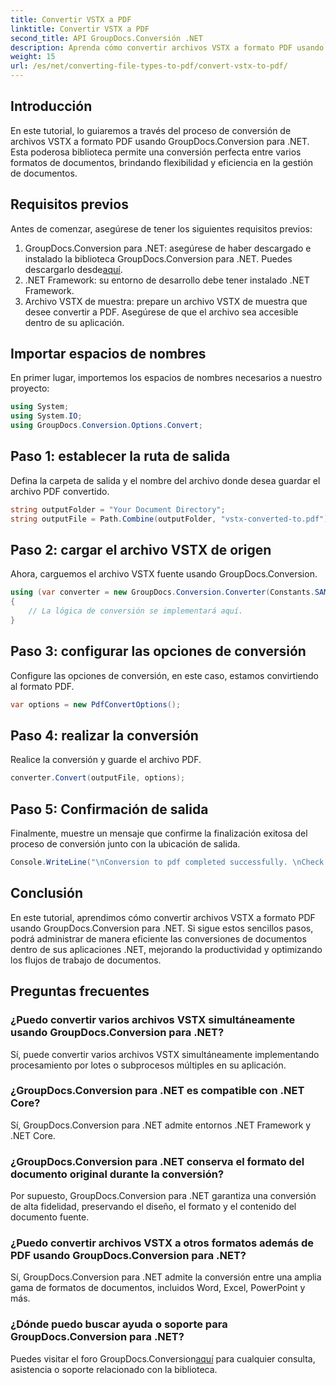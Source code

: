 ```yaml
---
title: Convertir VSTX a PDF
linktitle: Convertir VSTX a PDF
second_title: API GroupDocs.Conversión .NET
description: Aprenda cómo convertir archivos VSTX a formato PDF usando GroupDocs.Conversion para .NET. Pasos sencillos para una gestión de documentos perfecta.
weight: 15
url: /es/net/converting-file-types-to-pdf/convert-vstx-to-pdf/
---
```

## Introducción
En este tutorial, lo guiaremos a través del proceso de conversión de archivos VSTX a formato PDF usando GroupDocs.Conversion para .NET. Esta poderosa biblioteca permite una conversión perfecta entre varios formatos de documentos, brindando flexibilidad y eficiencia en la gestión de documentos.
## Requisitos previos
Antes de comenzar, asegúrese de tener los siguientes requisitos previos:
1.  GroupDocs.Conversion para .NET: asegúrese de haber descargado e instalado la biblioteca GroupDocs.Conversion para .NET. Puedes descargarlo desde[aquí](https://releases.groupdocs.com/conversion/net/).
2. .NET Framework: su entorno de desarrollo debe tener instalado .NET Framework.
3. Archivo VSTX de muestra: prepare un archivo VSTX de muestra que desee convertir a PDF. Asegúrese de que el archivo sea accesible dentro de su aplicación.

## Importar espacios de nombres
En primer lugar, importemos los espacios de nombres necesarios a nuestro proyecto:
```csharp
using System;
using System.IO;
using GroupDocs.Conversion.Options.Convert;
```
## Paso 1: establecer la ruta de salida
Defina la carpeta de salida y el nombre del archivo donde desea guardar el archivo PDF convertido.
```csharp
string outputFolder = "Your Document Directory";
string outputFile = Path.Combine(outputFolder, "vstx-converted-to.pdf");
```
## Paso 2: cargar el archivo VSTX de origen
Ahora, carguemos el archivo VSTX fuente usando GroupDocs.Conversion.
```csharp
using (var converter = new GroupDocs.Conversion.Converter(Constants.SAMPLE_VSTX))
{
    // La lógica de conversión se implementará aquí.
}
```
## Paso 3: configurar las opciones de conversión
Configure las opciones de conversión, en este caso, estamos convirtiendo al formato PDF.
```csharp
var options = new PdfConvertOptions();
```
## Paso 4: realizar la conversión
Realice la conversión y guarde el archivo PDF.
```csharp
converter.Convert(outputFile, options);
```
## Paso 5: Confirmación de salida
Finalmente, muestre un mensaje que confirme la finalización exitosa del proceso de conversión junto con la ubicación de salida.
```csharp
Console.WriteLine("\nConversion to pdf completed successfully. \nCheck output in {0}", outputFolder);
```

## Conclusión
En este tutorial, aprendimos cómo convertir archivos VSTX a formato PDF usando GroupDocs.Conversion para .NET. Si sigue estos sencillos pasos, podrá administrar de manera eficiente las conversiones de documentos dentro de sus aplicaciones .NET, mejorando la productividad y optimizando los flujos de trabajo de documentos.
## Preguntas frecuentes
### ¿Puedo convertir varios archivos VSTX simultáneamente usando GroupDocs.Conversion para .NET?
Sí, puede convertir varios archivos VSTX simultáneamente implementando procesamiento por lotes o subprocesos múltiples en su aplicación.
### ¿GroupDocs.Conversion para .NET es compatible con .NET Core?
Sí, GroupDocs.Conversion para .NET admite entornos .NET Framework y .NET Core.
### ¿GroupDocs.Conversion para .NET conserva el formato del documento original durante la conversión?
Por supuesto, GroupDocs.Conversion para .NET garantiza una conversión de alta fidelidad, preservando el diseño, el formato y el contenido del documento fuente.
### ¿Puedo convertir archivos VSTX a otros formatos además de PDF usando GroupDocs.Conversion para .NET?
Sí, GroupDocs.Conversion para .NET admite la conversión entre una amplia gama de formatos de documentos, incluidos Word, Excel, PowerPoint y más.
### ¿Dónde puedo buscar ayuda o soporte para GroupDocs.Conversion para .NET?
 Puedes visitar el foro GroupDocs.Conversion[aquí](https://forum.groupdocs.com/c/conversion/11) para cualquier consulta, asistencia o soporte relacionado con la biblioteca.